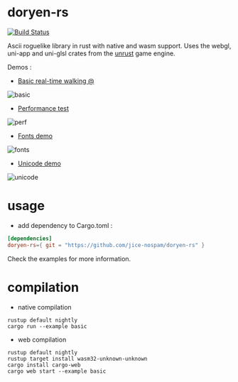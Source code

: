 # doryen-rs

[![Build Status](https://travis-ci.org/jice-nospam/doryen-rs.svg)](https://travis-ci.org/jice-nospam/doryen-rs)

Ascii roguelike library in rust with native and wasm support.
Uses the webgl, uni-app and uni-glsl crates from the [unrust](http://github.com/unrust/unrust) game engine.

Demos :
* [Basic real-time walking @](http://roguecentral.org/~jice/doryen-rs/basic/)

![basic](http://roguecentral.org/~jice/doryen-rs/basic.png)

* [Performance test](http://roguecentral.org/~jice/doryen-rs/perf/)

![perf](http://roguecentral.org/~jice/doryen-rs/perf.png)

* [Fonts demo](http://roguecentral.org/~jice/doryen-rs/fonts/)

![fonts](http://roguecentral.org/~jice/doryen-rs/fonts.png)

* [Unicode demo](http://roguecentral.org/~jice/doryen-rs/unicode/)

![unicode](http://roguecentral.org/~jice/doryen-rs/unicode.png)


# usage
* add dependency to Cargo.toml :

```toml
[dependencies]
doryen-rs={ git = "https://github.com/jice-nospam/doryen-rs" }
```

Check the examples for more information.

# compilation

* native compilation
```
rustup default nightly
cargo run --example basic
```

* web compilation
```
rustup default nightly
rustup target install wasm32-unknown-unknown
cargo install cargo-web
cargo web start --example basic
```
